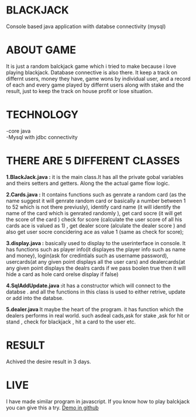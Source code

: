 # BLACKJACK
Console based java application wiith databse connectivity (mysql)

# ABOUT GAME
It is just a random balckjack game which i tried to make because i love playing blackjack. Database connective is also there. It keep a track on differnt users, money they have, game wons by individual user, and a record of each and every game played by differnt users along with stake and the result, just to keep the track on house profit or lose situation.

# TECHNOLOGY
-core java<br>
-Mysql with jdbc connectivity

# THERE ARE 5 DIFFERENT CLASSES
<strong>1.BlackJack.java :</strong> it is the main class.It has all the private gobal variables and theirs setters and getters. Along the the actual game flow logic.

<strong>2.Cards.java :</strong> It contains functions such as genrate a random card (as the name suggest it will genrate  random card or basically a number between 1 to 52 which is not there previusly), identify card name (it will identify the name of the card which is genrated randomly ),  get card socre (it will get the score of the card ) check for score (calculate the user score of all his cards ace is valued as 1) , get dealer score (alculate the dealer score ) and also get user socre concidering ace as value 1 (same as check for score);

<strong>3.display.java :</strong> basically used to display to the userinterface in console. It has functions such as player info(it displayes the player info such as name and money), login(ask for credintials such as username password), usercards(at any given point displays all the user cars) and dealercards(at any given point displays the dealrs cards if we pass boolen true then it will hide a card as hole card orelse display if false)

<strong>4.SqlAddUpdate.java :</strong>it has a constructor which will connect to the databse . and all the functions in this class is used to either retrive, update or add into the databse.

<strong>5.dealer.java </strong>It maybe the heart of the program. it has function which the dealers performs in real world. such asdeal cads,ask for stake ,ask for hit or stand , check for blackjack , hit a card to the user etc.

# RESULT
Achived the desire result in 3 days.

# LIVE
I have made similar program in javascript. If you know how to play balckjack you can give this a try. <A HREF="https://quickank1t.github.io/blackjack/" target="_blank">Demo in github</A>
